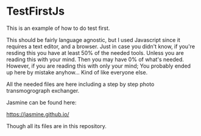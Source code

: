 TestFirstJs
===========

This is an example of how to do test first.

This should be fairly language agnostic, but I used Javascript since it requires a text editor, and a browser.  Just in case you didn't know, if you're resding this you have at least 50% of the needed tools.  Unless you are reading this with your mind.  Then you may have 0% of what's needed.  However, if you are reading this with only your mind;  You probably ended up here by mistake anyhow... Kind of like everyone else.

All the needed files are here including a step by step photo transmogrograph exchanger.


Jasmine can be found here:

https://jasmine.github.io/

Though all its files are in this repository.
